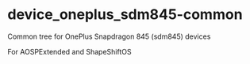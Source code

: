 # device_oneplus_sdm845-common

Common tree for OnePlus Snapdragon 845 (sdm845) devices

For AOSPExtended and ShapeShiftOS
